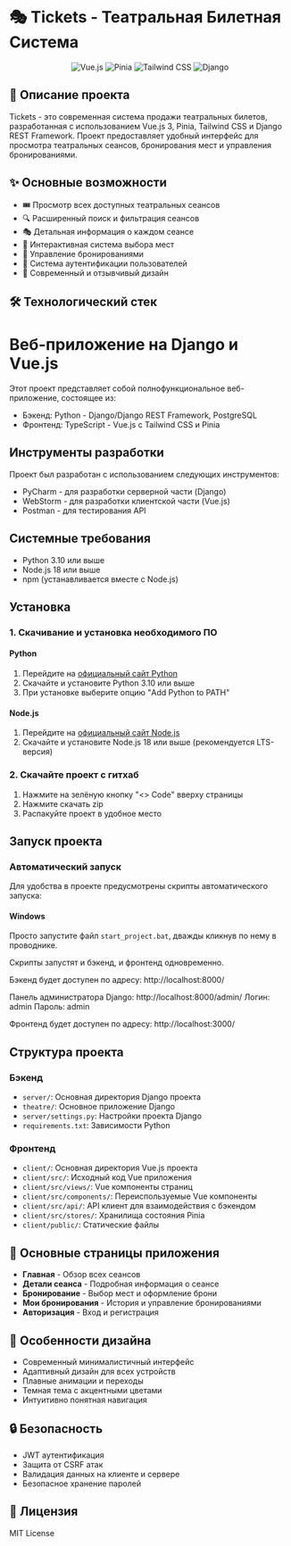 # 🎭 Tickets - Театральная Билетная Система

<div align="center">
  <img src="https://img.shields.io/badge/Vue.js-35495E?style=for-the-badge&logo=vuedotjs&logoColor=4FC08D" alt="Vue.js"/>
  <img src="https://img.shields.io/badge/Pinia-FFD700?style=for-the-badge&logo=pinia&logoColor=white" alt="Pinia"/>
  <img src="https://img.shields.io/badge/Tailwind_CSS-38B2AC?style=for-the-badge&logo=tailwind-css&logoColor=white" alt="Tailwind CSS"/>
  <img src="https://img.shields.io/badge/Django-092E20?style=for-the-badge&logo=django&logoColor=white" alt="Django"/>
</div>

## 📝 Описание проекта

Tickets - это современная система продажи театральных билетов, разработанная с использованием Vue.js 3, Pinia, Tailwind CSS и Django REST Framework. Проект предоставляет удобный интерфейс для просмотра театральных сеансов, бронирования мест и управления бронированиями.

## ✨ Основные возможности

- 🎟️ Просмотр всех доступных театральных сеансов
- 🔍 Расширенный поиск и фильтрация сеансов
- 🎭 Детальная информация о каждом сеансе
- 💺 Интерактивная система выбора мест
- 📅 Управление бронированиями
- 👤 Система аутентификации пользователей
- 🎨 Современный и отзывчивый дизайн

## 🛠️ Технологический стек

# Веб-приложение на Django и Vue.js

Этот проект представляет собой полнофункциональное веб-приложение, состоящее из:
- Бэкенд: Python - Django/Django REST Framework, PostgreSQL
- Фронтенд: TypeScript - Vue.js с Tailwind CSS и Pinia

## Инструменты разработки

Проект был разработан с использованием следующих инструментов:
- PyCharm - для разработки серверной части (Django)
- WebStorm - для разработки клиентской части (Vue.js)
- Postman - для тестирования API

## Системные требования

- Python 3.10 или выше
- Node.js 18 или выше
- npm (устанавливается вместе с Node.js)

## Установка

### 1. Скачивание и установка необходимого ПО

#### Python
1. Перейдите на [официальный сайт Python](https://www.python.org/downloads/)
2. Скачайте и установите Python 3.10 или выше
3. При установке выберите опцию "Add Python to PATH"

#### Node.js
1. Перейдите на [официальный сайт Node.js](https://nodejs.org/)
2. Скачайте и установите Node.js 18 или выше (рекомендуется LTS-версия)

### 2. Скачайте проект с гитхаб

1. Нажмите на зелёную кнопку "<> Code" вверху страницы
2. Нажмите скачать zip
3. Распакуйте проект в удобное место

## Запуск проекта

### Автоматический запуск

Для удобства в проекте предусмотрены скрипты автоматического запуска:

#### Windows
Просто запустите файл `start_project.bat`, дважды кликнув по нему в проводнике.

Скрипты запустят и бэкенд, и фронтенд одновременно.

Бэкенд будет доступен по адресу: http://localhost:8000/

Панель администратора Django: http://localhost:8000/admin/
Логин: admin
Пароль: admin

Фронтенд будет доступен по адресу: http://localhost:3000/

## Структура проекта

### Бэкенд
- `server/`: Основная директория Django проекта
- `theatre/`: Основное приложение Django
- `server/settings.py`: Настройки проекта Django
- `requirements.txt`: Зависимости Python

### Фронтенд
- `client/`: Основная директория Vue.js проекта
- `client/src/`: Исходный код Vue приложения
- `client/src/views/`: Vue компоненты страниц
- `client/src/components/`: Переиспользуемые Vue компоненты
- `client/src/api/`: API клиент для взаимодействия с бэкендом
- `client/src/stores/`: Хранилища состояния Pinia
- `client/public/`: Статические файлы

## 📱 Основные страницы приложения

- **Главная** - Обзор всех сеансов
- **Детали сеанса** - Подробная информация о сеансе
- **Бронирование** - Выбор мест и оформление брони
- **Мои бронирования** - История и управление бронированиями
- **Авторизация** - Вход и регистрация

## 🎨 Особенности дизайна

- Современный минималистичный интерфейс
- Адаптивный дизайн для всех устройств
- Плавные анимации и переходы
- Темная тема с акцентными цветами
- Интуитивно понятная навигация

## 🔒 Безопасность

- JWT аутентификация
- Защита от CSRF атак
- Валидация данных на клиенте и сервере
- Безопасное хранение паролей

## 📄 Лицензия

MIT License

